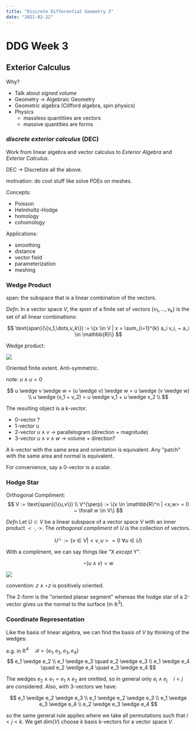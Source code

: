 ```yaml
---
title: "Discrete Differential Geometry 3"
date: "2021-02-22"
---
```


# DDG Week 3

## Exterior Calculus

Why?
- Talk about _signed volume_
- Geometry -> Algebraic Geometry
- Geometric algebra (Clifford algebra, spin physics)
- Physics
  - massless quantitiies are vectors
  - massive quantities are forms

### _discrete exterior calculus_ (DEC)

Work from linear algebra and vector calculus to _Exterior Algebra_ and _Exterior Calculus_.

DEC -> Discretize all the above.

motivation: do cool stuff like solve PDEs on meshes.

Concepts:
- Poisson
- Helmholtz-Hodge
- homology
- cohomology

Applications:
- smoothing
- distance
- vector field
- parameterization
- meshing

### Wedge Product

span: the subspace that is a linear combination of the vectors.

_Defn_: In a vector space $V$, the _span_ of a finite set of vectors $\{v_1,\dots,v_k\}$ is the set of all linear combinations:

$$
\text{span}(\{v_1,\dots,v_k\}) := \{x \in V | x = \sum_{i=1}^{k} a_i v_i, ~ a_i \in \mathbb{R}\}
$$

Wedge product:

![](/img/blog/Clipboard_2021-02-22-01-57-18.png)

Oriented finite extent. Anti-symmetric.

note: $u \wedge u = 0$

$$
u \wedge v \wedge w = (u \wedge v) \wedge w = u \wedge (v \wedge w) \\
u \wedge (v_1 + v_2) = u \wedge v_1 + u \wedge v_2 \\
$$

The resulting object is a _k-vector_.

- 0-vector ?
- 1-vector $u$
- 2-vector $u \wedge v$ -> parallelogram (direction + magnitude)
- 3-vector $u \wedge v \wedge w$ -> volume + direction?

A k-vector with the same area and orientation is equivalent.
Any "patch" with the same area and normal is equivalent.

For convenience, say a 0-vector is a scalar.

### Hodge Star

Orthogonal Compliment:
$$
V := \text{span}(\{u,v\}) \\
V^{\perp} := \{x \in \mathbb{R}^n | <x,w> = 0 ~ \forall w \in V\}
$$

_Defn_ Let $U \subset V$ be a linear subspace of a vector space $V$ with an inner product $<\cdot, \cdot>$. The _orthogonal compliment_ of $U$ is the collection of vectors.

$$
U^{\perp} := \{v \in V | <v,u> = 0 ~ \forall u \in U\}
$$

With a compliment, we can say things like "X _except_ Y".

$$
\star (u \wedge v) = w
$$

![](/img/blog/Clipboard_2021-02-22-02-14-19.png)

convention: $z \wedge \star z$ is positively oriented.

The 2-form is the "oriented planar segment" whereas the hodge star of a 2-vector gives us the normal to the surface (in $\mathbb{R}^3$).

### Coordinate Representation

Like the basis of linear algebra, we can find the basis of $V$ by thinking of the wedges:

e.g. in $\mathbb{R}^4 \quad \mathcal{B} = \{e_1,e_2,e_3,e_4\}$
$$
e_1 \wedge e_2 \\
e_1 \wedge e_3 \quad e_2 \wedge e_3 \\
e_1 \wedge e_4 \quad e_2 \wedge e_4 \quad e_3 \wedge e_4
$$

The wedges $e_2 \wedge e_1 = e_1 \wedge e_2$ are omitted, so in general only $e_i \wedge e_j \quad i < j$ are considered. Also, with 3-vectors we have:

$$
e_1 \wedge e_2 \wedge e_3 \\
e_1 \wedge e_2 \wedge e_3 \\
e_1 \wedge e_3 \wedge e_4 \\
e_2 \wedge e_3 \wedge e_4
$$

so the same general rule applies where we take all permutations such that $i < j < k$. We get $\text{dim}(V) ~ \text{choose} ~ k$ basis k-vectors for a vector space $V$.
